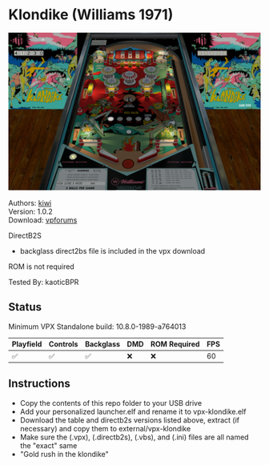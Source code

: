 # Klondike (Williams 1971)

![Table Preview](../../images/vpx-klondike.png)

Authors: [kiwi](https://www.vpforums.org/index.php?showuser=30913)  
Version: 1.0.2  
Download: [vpforums](https://www.vpforums.org/index.php?s=f69fc4e017c512c443d5d5a1d6d16023&app=downloads&showfile=17300)

DirectB2S

* backglass direct2bs file is included in the vpx download

ROM is not required

Tested By: kaoticBPR

## Status 

Minimum VPX Standalone build: 10.8.0-1989-a764013

| Playfield | Controls | Backglass | DMD | ROM Required | FPS | 
|-----------|----------|-----------|-----|--------------|-----|
| :white_check_mark: | :white_check_mark: | :white_check_mark: | :x: | :x: | 60 |

## Instructions

- Copy the contents of this repo folder to your USB drive
- Add your personalized launcher.elf and rename it to vpx-klondike.elf
- Download the table and directb2s versions listed above, extract (if necessary) and copy them to external/vpx-klondike
- Make sure the (.vpx), (.directb2s), (.vbs), and (.ini) files are all named the "exact" same
- "Gold rush in the klondike"

